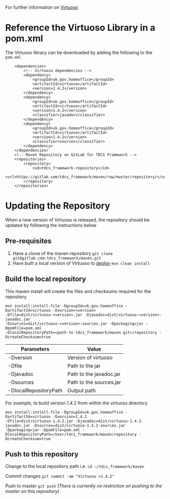 For further information on [Virtuoso](https://gitlab.com/tdcs_framework/documentation)

# Reference the Virtuoso Library in a pom.xml

The Virtuoso library can be downloaded by adding the following to the `pom.xml`

```
    <dependencies>
        <!-- Virtuoso dependencies -->
        <dependency>
            <groupId>uk.gov.homeoffice</groupId>
            <artifactId>virtuoso</artifactId>
            <version>1.4.2</version>
        </dependency>
        <dependency>
            <groupId>uk.gov.homeoffice</groupId>
            <artifactId>virtuoso</artifactId>
            <version>1.4.2</version>
            <classifier>javadoc</classifier>
        </dependency>
        <dependency>
            <groupId>uk.gov.homeoffice</groupId>
            <artifactId>virtuoso</artifactId>
            <version>1.4.2</version>
            <classifier>sources</classifier>
        </dependency>
    </dependencies>
    <!-- Maven Repository on GitLab for TDCS Framework -->
    <repositories>
        <repository>
            <id>tdcs_framework-repository</id>
            <url>https://gitlab.com/tdcs_framework/maven/raw/master/repository/</url>
        </repository>
    </repositories>
```

# Updating the Repository
When a new version of Virtuoso is released, the repository should be updated by following the instructions below

## Pre-requisites
1. Have a clone of the maven repository `git clone git@gitlab.com:tdcs_framework/maven.git`
2. Have built a local version of Virtuoso to [deploy](https://gitlab.com/tdcs_framework/documentation/blob/master/virtuoso/installation.md#build) `mvn clean install` 

## Build the local repository

This maven install will create the files and checksums required for the repository
```
mvn install:install-file -DgroupId=uk.gov.homeoffice -DartifactId=virtuoso -Dversion=<version> 
-Dfile=dist/virtuoso-<version>.jar -Djavadoc=dist/virtuoso-<version>-javadoc.jar 
-Dsources=dist/virtuoso-<version>-sources.jar -Dpackaging=jar -DpomFile=pom.xml 
-DlocalRepositoryPath=<path to tdcs_framework/maven.git>/repository -DcreateChecksum=true
```

|Parameters|Value|
| -------- | --- |
|-Dversion|Version of virtuoso|
|-Dfile|Path to the jar|
|-Djavadoc|Path to the javadoc.jar|
|-Dsources|Path to the sources.jar|
|-DlocalRepositoryPath|Output path|


For example, to build version 1.4.2 from within the virtuoso directory 
```
mvn install:install-file -DgroupId=uk.gov.homeoffice -DartifactId=virtuoso -Dversion=1.4.2 
-Dfile=dist/virtuoso-1.4.2.jar -Djavadoc=dist/virtuoso-1.4.2-javadoc.jar -Dsources=dist/virtuoso-1.4.2-sources.jar 
-Dpackaging=jar -DpomFile=pom.xml -DlocalRepositoryPath=/User/tdcs_framework/maven/repository -DcreateChecksum=true
```

## Push to this repository
Change to the local repository path i.e. `cd ~/tdcs_framework/maven`

Commit changes `git commit -am "Virtuoso v1.4.2"`

Push to master `git push`
*(There is currently no restriction on pushing to the master on this repository)*
